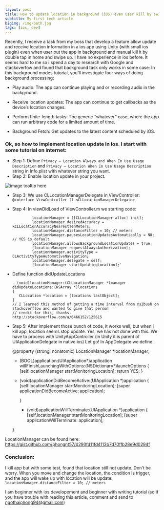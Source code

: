 ```yaml
---
layout: post
title: How to update location in background (iOS) even user kill by swipe up
subtitle: My first tech article
bigimg: /img/path.jpg
tags: [ios, dev]
---
```


 Recently, I receive a task from my boss that develop a feature allow update
 and receive location information in a ios app using Unity (with small ios plugin) even when user put the app in background
 and  manual kill it by double tap in home and swipe up.
 I have no experience in ios before. It seems hard to me so i spend a day to research with Google 
 and stackoverfow and found that background task only works in some case:
 In this background modes tutorial, you’ll investigate four ways of doing background processing:
 * Play audio: The app can continue playing and or recording audio in the background.
 
 * Receive location updates: The app can continue to get callbacks as the device’s location changes.
 
 * Perform finite-length tasks: The generic “whatever” case, where the app can run arbitrary code for a limited amount of time.
 * Background Fetch: Get updates to the latest content scheduled by iOS.
 
 ### Ok, so how to implement location update in ios. I start with some tutorial on internet:
 * Step 1: Define `Privacy — Location Always and When In Use Usage Description` and 
 `Privacy — Location When In Use Usage Description` string in Info.plist with whatever string
 you want.
 * Step 2:  Enable location update in your project.
 
 ![image tooltip here](https://koenig-media.raywenderlich.com/uploads/2016/09/BM-EnableLocationInBG-650x354.png)

 * Step 3: 
   We use CLLocationManagerDelegate in ViewController:
  `@interface ViewController () <CLLocationManagerDelegate>`
  * Step 4: In viewDidLoad of ViewController.m we starting code:
                         
                 locationManager = [[CLLocationManager alloc] init];
                 locationManager.desiredAccuracy = kCLLocationAccuracyNearestTenMeters;
                 locationManager.distanceFilter = 10; // meters
                 locationManager.pausesLocationUpdatesAutomatically = NO; // YES is default
                 locationManager.allowsBackgroundLocationUpdates = true;
                 [locationManager requestAlwaysAuthorization];
                 locationManager.activityType = CLActivityTypeAutomotiveNavigation;
                 locationManager.delegate = self;
                 [locationManager startUpdatingLocation];`
                 
              
   + Define function didUpdateLocations              
  
         - (void)locationManager:(CLLocationManager *)manager didUpdateLocations:(NSArray *)locations
         {
            CLLocation *location = [locations lastObject];
         }  
         // I learned this method of getting a time interval from xs2bush on stackoverflow and wanted to give that person
         // credit for this, thanks. http://stackoverflow.com/a/6466152/125615
  
  
     
  * Step 5: After implement those bunch of code, it works well, but when i kill app, location seems 
  stop update. Yes, we has not done with this. We have to process with UnityAppController (in Unity it is parent of UIApplicationDelegate in native ios)
  Let go!
  In AppDelegate we define:
 
 
     @property (strong, nonatomic) LocationManager *locationManager;         

      - (BOOL)application:(UIApplication*)application willFinishLaunchingWithOptions:(NSDictionary*)launchOptions {
         [self.locationManager startMonitoringLocation];
         return YES;
         }
      - (void)applicationDidBecomeActive:(UIApplication *)application {  
          [self.locationManager startMonitoringLocation];
          [super applicationDidBecomeActive: application];
  
        }
         - (void)applicationWillTerminate:(UIApplication *)application {
           [self.locationManager startMonitoringLocation];
           [super applicationWillTerminate: application];
   
       }    
   
   LocationManager can be found here: https://gist.github.com/phongnt57/d290fd11fd4113b7d70ffb28e9d0294f
      
  
 ### Conclusion: 
 I kill app but with some test, found that location still not update.
Don't be worry. When you move and change the location, the condition is trigger, and the app will wake up with location will be update:
              `locationManager.distanceFilter = 10; // meters`
              
   I am beginner with ios developement and beginner with writing tutorial (so if you have trouble 
   with reading this article, comment and send to ngothaiphong94@gmail.com)           
      
    

   

    

    
    

          

  
  

 
   
